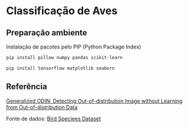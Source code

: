# Classificação de Aves


## Preparação ambiente

Instalação de pacotes pelo PIP (Python Package Index)

```bash
pip install pillow numpy pandas scikit-learn
```

```bash
pip install tensorflow matplotlib seaborn
```

## Referência

[Generalized ODIN: Detecting Out-of-distribution Image without Learning from Out-of-distribution Data](https://arxiv.org/abs/2002.11297)

Fonte de dados: [Bird Speciees Dataset](https://www.kaggle.com/datasets/rahmasleam/bird-speciees-dataset/data)
